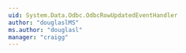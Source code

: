 ```yaml
---
uid: System.Data.Odbc.OdbcRowUpdatedEventHandler
author: "douglaslMS"
ms.author: "douglasl"
manager: "craigg"
---
```

